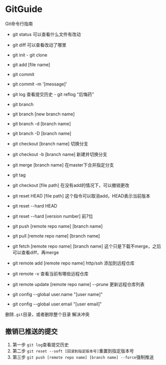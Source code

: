 # GitGuide
Git命令行指南
 
- git status 可以查看什么文件有改动
- git diff 可以查看改动了哪里
- git init
- git clone
- git add [file name]
- git commit
- git commit -m '[message]'
- git log 查看提交历史
- git reflog “后悔药”
- git branch
- git branch [new branch name]
- git branch -d [branch name]
- git branch -D [branch name]
- git checkout [branch name] 切换分支
- git checkout -b [branch name] 新建并切换分支
- git merge [branch name] 在master下合并指定分支
- git tag
- git checkout [file path] 在没有add的情况下，可以撤销更改
- git reset HEAD [file path] 这个指令可以取消add，HEAD表示当前版本
- git reset --hard HEAD
- git reset --hard [version number] 前7位
 
- git push [remote repo name] [branch name]
- git pull [remote repo name] [branch name]
- git fetch [remote repo name] [branch name] 这个只是下载不merge，之后可以查看diff，再merge

- git remote add [remote repo name] http/ssh 添加到远程仓库
- git remote -v 查看当前有哪些远程仓库
- git remote update [remote repo name] --prune 更新远程仓库列表

- git config --global user.name "[user name]"
- git config --global user.email "[user email]"

删除`.git`目录，或者删除整个目录
解决冲突

## 撤销已推送的提交

1. 第一步
`git log`查看提交历史
2. 第二步
`git reset --soft [回滚到指定版本号]`重置到指定版本号
3. 第三步
`git push [remote repo name] [branch name] --force`强制推送